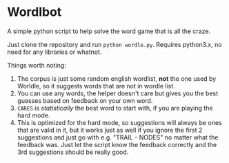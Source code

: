 # Wordlbot

A simple python script to help solve the word game that is all the craze.

Just clone the repository and run `python wordle.py`. Requires python3.x, no need for any libraries or whatnot.

Things worth noting:

1. The corpus is just some random english wordlist, **not** the one used by Worldle, so it suggests words that are not in wordle list.
2. You can use any words, the helper doesn't care but gives you the best guesses based on feedback on your own word.
3. `CARES` is *statistically* the best word to start with, if you are playing the hard mode.
4. This is optimized for the hard mode, so suggestions will always be ones that are valid in it, but it works just as well if you ignore the first 2 suggestions and just go with e.g. "TRAIL - NODES" no matter what the feedback was. Just let the script know the feedback correctly and the 3rd suggestions should be really good.
